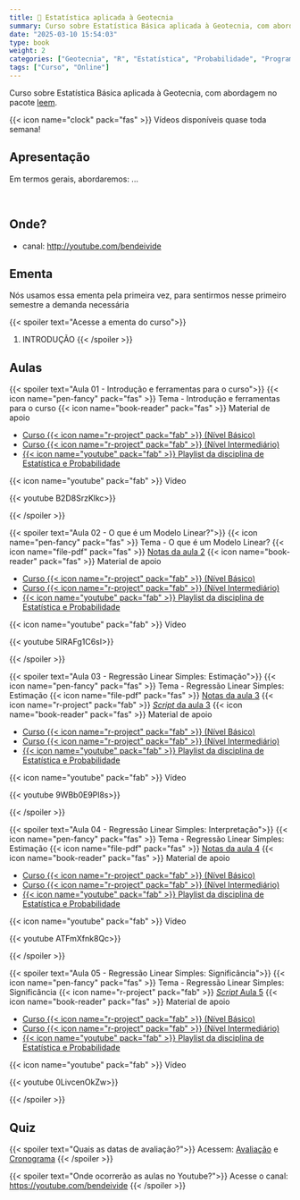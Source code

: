 ```yaml
---
title: 📐 Estatística aplicada à Geotecnia
summary: Curso sobre Estatística Básica aplicada à Geotecnia, com abordagem no pacote [leem](/project/leem/index.html).
date: "2025-03-10 15:54:03"
type: book
weight: 2
categories: ["Geotecnia", "R", "Estatística", "Probabilidade", "Programação"]
tags: ["Curso", "Online"]
---
```


Curso sobre Estatística Básica aplicada à Geotecnia, com abordagem no pacote [leem](/project/leem/index.html).

<!--more-->

{{< icon name="clock" pack="fas" >}} Vídeos disponíveis quase toda semana!

## Apresentação

Em termos gerais, abordaremos: ...

</br>

<!-- {{< icon name="microphone-alt" pack="fas" >}} Podcast -->

<!-- Em desenvolvimento... -->

## Onde?

- canal: <http://youtube.com/bendeivide>


## Ementa

Nós usamos essa ementa pela primeira vez, para sentirmos nesse primeiro semestre a demanda necessária

{{< spoiler text="Acesse a ementa do curso">}}
1. INTRODUÇÃO
{{< /spoiler >}}

## Aulas

{{< spoiler text="Aula 01 - Introdução e ferramentas para o curso">}}
{{< icon name="pen-fancy" pack="fas" >}} Tema - Introdução e ferramentas para o curso
{{< icon name="book-reader" pack="fas" >}} Material de apoio
   - [Curso {{< icon name="r-project" pack="fab" >}} (Nível Básico)](https://bendeivide.github.io/courses/cursor/nbasico/)
   - [Curso {{< icon name="r-project" pack="fab" >}} (Nível Intermediário)](https://bendeivide.github.io/courses/cursor/nintermediario/)
   - [{{< icon name="youtube" pack="fab" >}} Playlist da disciplina de Estatística e Probabilidade](https://www.youtube.com/watch?v=HSwb29EvCv8&list=PL-20Z1XFWKR2GatfNSFOwfRvPreZ-nW0D)

{{< icon name="youtube" pack="fab" >}} Vídeo

{{< youtube  B2D8SrzKlkc>}}
<br/>

{{< /spoiler >}}

{{< spoiler text="Aula 02 - O que é um Modelo Linear?">}}
{{< icon name="pen-fancy" pack="fas" >}} Tema - O que é um Modelo Linear?
{{< icon name="file-pdf" pack="fas" >}} <a
    href="https://raw.githubusercontent.com/bendeivide/bendeivide.github.io/main/docs/rlm/2024/aula02/nota02.pdf" target="_blank">Notas da aula 2</a>
{{< icon name="book-reader" pack="fas" >}} Material de apoio
   - [Curso {{< icon name="r-project" pack="fab" >}} (Nível Básico)](https://bendeivide.github.io/courses/cursor/nbasico/)
   - [Curso {{< icon name="r-project" pack="fab" >}} (Nível Intermediário)](https://bendeivide.github.io/courses/cursor/nintermediario/)
   - [{{< icon name="youtube" pack="fab" >}} Playlist da disciplina de Estatística e Probabilidade](https://www.youtube.com/watch?v=HSwb29EvCv8&list=PL-20Z1XFWKR2GatfNSFOwfRvPreZ-nW0D)

{{< icon name="youtube" pack="fab" >}} Vídeo

{{< youtube  5IRAFg1C6sI>}}
<br/>

{{< /spoiler >}}

{{< spoiler text="Aula 03 - Regressão Linear Simples: Estimação">}}
{{< icon name="pen-fancy" pack="fas" >}} Tema - Regressão Linear Simples: Estimação
{{< icon name="file-pdf" pack="fas" >}} <a
    href="https://raw.githubusercontent.com/bendeivide/bendeivide.github.io/main/docs/rlm/2024/aula03/nota03.pdf" target="_blank">Notas da aula 3</a>
{{< icon name="r-project" pack="fab" >}} <a
    href="https://raw.githubusercontent.com/bendeivide/bendeivide.github.io/main/docs/rlm/2024/aula03/aula03.R" target="_blank">*Script* da aula 3</a>
{{< icon name="book-reader" pack="fas" >}} Material de apoio
   - [Curso {{< icon name="r-project" pack="fab" >}} (Nível Básico)](https://bendeivide.github.io/courses/cursor/nbasico/)
   - [Curso {{< icon name="r-project" pack="fab" >}} (Nível Intermediário)](https://bendeivide.github.io/courses/cursor/nintermediario/)
   - [{{< icon name="youtube" pack="fab" >}} Playlist da disciplina de Estatística e Probabilidade](https://www.youtube.com/watch?v=HSwb29EvCv8&list=PL-20Z1XFWKR2GatfNSFOwfRvPreZ-nW0D)

{{< icon name="youtube" pack="fab" >}} Vídeo

{{< youtube  9WBb0E9Pl8s>}}
<br/>

{{< /spoiler >}}

{{< spoiler text="Aula 04 - Regressão Linear Simples: Interpretação">}}
{{< icon name="pen-fancy" pack="fas" >}} Tema - Regressão Linear Simples: Estimação
{{< icon name="file-pdf" pack="fas" >}} <a
    href="https://raw.githubusercontent.com/bendeivide/bendeivide.github.io/main/docs/rlm/2024/aula04/nota04.pdf" target="_blank">Notas da aula 4</a>
{{< icon name="book-reader" pack="fas" >}} Material de apoio
   - [Curso {{< icon name="r-project" pack="fab" >}} (Nível Básico)](https://bendeivide.github.io/courses/cursor/nbasico/)
   - [Curso {{< icon name="r-project" pack="fab" >}} (Nível Intermediário)](https://bendeivide.github.io/courses/cursor/nintermediario/)
   - [{{< icon name="youtube" pack="fab" >}} Playlist da disciplina de Estatística e Probabilidade](https://www.youtube.com/watch?v=HSwb29EvCv8&list=PL-20Z1XFWKR2GatfNSFOwfRvPreZ-nW0D)

{{< icon name="youtube" pack="fab" >}} Vídeo

{{< youtube  ATFmXfnk8Qc>}}
<br/>

{{< /spoiler >}}

{{< spoiler text="Aula 05 - Regressão Linear Simples: Significância">}}
{{< icon name="pen-fancy" pack="fas" >}} Tema - Regressão Linear Simples: Significância
{{< icon name="r-project" pack="fab" >}} <a
    href="https://raw.githubusercontent.com/bendeivide/bendeivide.github.io/main/docs/rlm/2024/aula05/aula05.R" target="_blank">*Script* Aula 5</a>
{{< icon name="book-reader" pack="fas" >}} Material de apoio
   - [Curso {{< icon name="r-project" pack="fab" >}} (Nível Básico)](https://bendeivide.github.io/courses/cursor/nbasico/)
   - [Curso {{< icon name="r-project" pack="fab" >}} (Nível Intermediário)](https://bendeivide.github.io/courses/cursor/nintermediario/)
   - [{{< icon name="youtube" pack="fab" >}} Playlist da disciplina de Estatística e Probabilidade](https://www.youtube.com/watch?v=HSwb29EvCv8&list=PL-20Z1XFWKR2GatfNSFOwfRvPreZ-nW0D)

{{< icon name="youtube" pack="fab" >}} Vídeo

{{< youtube  0LivcenOkZw>}}
<br/>

{{< /spoiler >}}






## Quiz

{{< spoiler text="Quais as datas de avaliação?">}}
Acessem: [Avaliação](#avaliacao) e [Cronograma](#cronograma)
{{< /spoiler >}}

{{< spoiler text="Onde ocorrerão as aulas no Youtube?">}}
Acesse o canal: <https://youtube.com/bendeivide>
{{< /spoiler >}}

